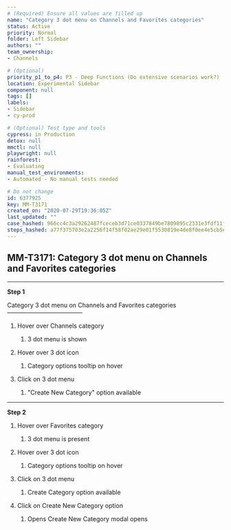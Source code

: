 ```yaml
---
# (Required) Ensure all values are filled up
name: "Category 3 dot menu on Channels and Favorites categories"
status: Active
priority: Normal
folder: Left Sidebar
authors: ""
team_ownership: 
- Channels

# (Optional)
priority_p1_to_p4: P3 - Deep Functions (Do extensive scenarios work?)
location: Experimental Sidebar
component: null
tags: []
labels: 
- Sidebar
- cy-prod

# (Optional) Test type and tools
cypress: in Production
detox: null
mmctl: null
playwright: null
rainforest: 
- Evaluating
manual_test_environments: 
- Automated - No manual tests needed

# Do not change
id: 6377925
key: MM-T3171
created_on: "2020-07-29T19:36:05Z"
last_updated: ""
case_hashed: 966cc4c3a29262487fceceb3d71ce0337849be7809895c2331e3fdf11fe40d56a1327062ee57d53dd19c30dff2fe78ef
steps_hashed: a77f375703e2a2256f14f58f02ae29e01f5530819e4de8f0ee4e5cb5ed57ace9393b6f45c84bcf4a5dabc8e586db95e6
---
```


<!-- (Auto-generated) Based on frontmatter's "key" and "name" -->

## MM-T3171: Category 3 dot menu on Channels and Favorites categories

---

**Step 1**

Category 3 dot menu on Channels and Favorites categories\
–––––––––––––––––––––––––

1. Hover over Channels category

   1. 3 dot menu is shown

2. Hover over 3 dot icon

   1. Category options tooltip on hover

3. Click on 3 dot menu

   1. "Create New Category" option available

---

**Step 2**

1. Hover over Favorites category

   1. 3 dot menu is present

2. Hover over 3 dot icon

   1. Category options tooltip on hover

3. Click on 3 dot menu

   1. Create Category option available

4. Click on Create New Category option

   1. Opens Create New Category modal opens

